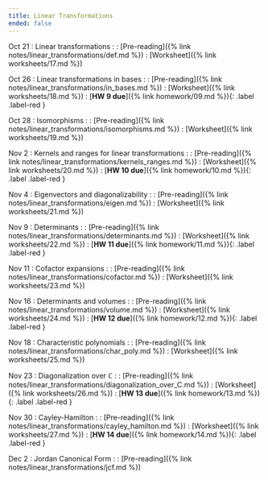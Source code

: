 ```yaml
---
title: Linear Transformations
ended: false
---
```


Oct 21
: Linear transformations 
  : 
: [Pre-reading]({% link notes/linear_transformations/def.md %})
: [Worksheet]({% link worksheets/17.md %})

Oct 26
: Linear transformations in bases
  : 
: [Pre-reading]({% link notes/linear_transformations/in_bases.md %})
: [Worksheet]({% link worksheets/18.md %})
: [**HW 9 due**]({% link homework/09.md %}){: .label .label-red }

Oct 28
: Isomorphisms
  : 
: [Pre-reading]({% link notes/linear_transformations/isomorphisms.md %})
: [Worksheet]({% link worksheets/19.md %})

Nov 2
: Kernels and ranges for linear transformations
  : 
: [Pre-reading]({% link notes/linear_transformations/kernels_ranges.md %})
: [Worksheet]({% link worksheets/20.md %})
: [**HW 10 due**]({% link homework/10.md %}){: .label .label-red }

Nov 4
: Eigenvectors and diagonalizability
  : 
: [Pre-reading]({% link notes/linear_transformations/eigen.md %})
: [Worksheet]({% link worksheets/21.md %})

Nov 9
: Determinants
  : 
: [Pre-reading]({% link notes/linear_transformations/determinants.md %})
: [Worksheet]({% link worksheets/22.md %})
: [**HW 11 due**]({% link homework/11.md %}){: .label .label-red }

Nov 11
: Cofactor expansions
  : 
: [Pre-reading]({% link notes/linear_transformations/cofactor.md %})
: [Worksheet]({% link worksheets/23.md %})

Nov 16
: Determinants and volumes
  : 
: [Pre-reading]({% link notes/linear_transformations/volume.md %})
: [Worksheet]({% link worksheets/24.md %})
: [**HW 12 due**]({% link homework/12.md %}){: .label .label-red }

Nov 18
: Characteristic polynomials
  : 
: [Pre-reading]({% link notes/linear_transformations/char_poly.md %})
: [Worksheet]({% link worksheets/25.md %})

Nov 23
: Diagonalization over $\mathbb{C}$
  : 
: [Pre-reading]({% link notes/linear_transformations/diagonalization_over_C.md %})
: [Worksheet]({% link worksheets/26.md %})
: [**HW 13 due**]({% link homework/13.md %}){: .label .label-red }

Nov 30
: Cayley-Hamilton 
  : 
: [Pre-reading]({% link notes/linear_transformations/cayley_hamilton.md %})
: [Worksheet]({% link worksheets/27.md %})
: [**HW 14 due**]({% link homework/14.md %}){: .label .label-red }

Dec 2
: Jordan Canonical Form
  : 
: [Pre-reading]({% link notes/linear_transformations/jcf.md %})
